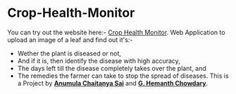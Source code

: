 # Crop-Health-Monitor
You can try out the website here:- [Crop Health Monitor](http://dogwood-flames-388709.el.r.appspot.com/).
Web Application to upload an image of a leaf and find out it's:-
  * Wether the plant is diseased or not,
  * And if it is, then identify the disease with high accuracy,
  * The days left till the disease completely takes over the plant, and
  * The remedies the farmer can take to stop the spread of diseases.
 This is a Project by [**Anumula Chaitanya Sai**](https://github.com/Bolt17803) and [**G. Hemanth Chowdary**](https://github.com/HemanthGaddey).
